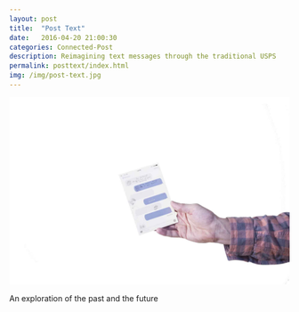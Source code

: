 ```yaml
---
layout: post
title:  "Post Text"
date:   2016-04-20 21:00:30
categories: Connected-Post  
description: Reimagining text messages through the traditional USPS
permalink: posttext/index.html
img: /img/post-text.jpg
---
```



<div class="col-xs-11">
	<img src="/img/post-text.jpg" class="img-responsive" alt="Responsive image"/>
</div>
<p> An exploration of the past and the future</p>